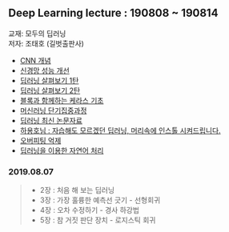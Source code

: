 ﻿## Deep Learning lecture : 190808 ~ 190814

교재: 모두의 딥러닝  
저자: 조태호 (길벗출판사)  

 - [CNN 개념](https://excelsior-cjh.tistory.com/79)
 - [신경망 성능 개선](https://datascienceschool.net/view-notebook/f18248a467e94c6483783afc93d08af9/)
 - [딥러닝 살펴보기 1탄](https://seamless.tistory.com/34)
 - [딥러닝 살펴보기 2탄](https://seamless.tistory.com/38)
 - [블록과 함께하는 케라스 기초](https://tykimos.github.io/lecture/)  
 - [머신러닝 단기집중과정](https://developers.google.com/machine-learning/crash-course/ml-intro?hl=ko)  
 - [딥러닝 최신 논문자료](https://paperswithcode.com/)  
 - [하용호님 : 자습해도 모르겠던 딥러닝, 머리속에 인스톨 시켜드립니다.](https://www.slideshare.net/yongho/ss-79607172)
 - [오버피팅 억제](https://kolikim.tistory.com/50)
 - [딥러닝을 이용한 자연어 처리](https://wikidocs.net/25280)

### **2019.08.07**
 > - 2장 : 처음 해 보는 딥러닝
 > - 3장 : 가장 훌륭한 예측선 긋기 - 선형회귀
 > - 4장 : 오차 수정하기 - 경사 하강법
 > - 5장 : 참 거짓 판단 장치 - 로지스틱 회귀 

